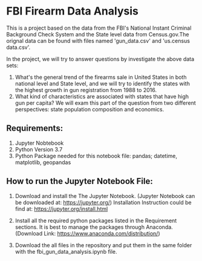 # FBI Firearm Data Analysis
This is a project based on the data from the FBI's National Instant Criminal Background Check System and the State level data from Census.gov.The orignal data can be found with files named 'gun_data.csv' and 'us.census data.csv'.

In the project, we will try to answer questions by investigate the above data sets:

1. What's the general trend of the firearms sale in United States in both national level and State level, and we will try to identify the states with the highest growth in gun registration from 1988 to 2016.
2. What kind of characteristics are associated with states that have high gun per capita? We will exam this part of the question from two different perspectives: state population composition and economics.

## Requirements:
1. Jupyter Nobtebook
2. Python Version 3.7
3. Python Package needed for this notebook file: pandas; datetime, matplotlib,  geopandas

## How to run the Jupyter Notebook File:
1. Download and install the The Jupyter Notebook. (Jupyter Notebook can be downloaded at: https://jupyter.org/)
Installation Instruction could be find at: https://jupyter.org/install.html

2. Install all the required python packages listed in the Requirement sections. It is best to manage the packages through Anaconda. (Download Link: https://www.anaconda.com/distribution/)

3. Download the all files in the repository and put them in the same folder with the fbi_gun_data_analysis.ipynb file. 

